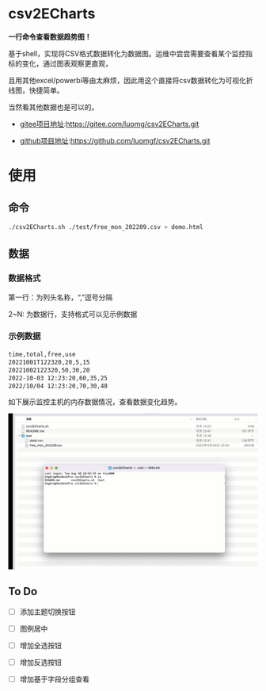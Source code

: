 # csv2ECharts


**一行命令查看数据趋势图！**





基于shell，实现将CSV格式数据转化为数据图。运维中尝尝需要查看某个监控指标的变化，通过图表观察更直观，

且用其他excel/powerbi等由太麻烦，因此用这个直接将csv数据转化为可视化折线图，快捷简单。

当然看其他数据也是可以的。



- [gitee项目地址](https://gitee.com/luomg/csv2ECharts.git):https://gitee.com/luomg/csv2ECharts.git

- [github项目地址](https://github.com/luomgf/csv2ECharts.git):https://github.com/luomgf/csv2ECharts.git



# 使用

## 命令

```bash
./csv2ECharts.sh ./test/free_mon_202209.csv > demo.html
```

## 数据

### 数据格式

第一行：为列头名称，“,”逗号分隔

2~N: 为数据行，支持格式可以见示例数据



### 示例数据

```
time,total,free,use
20221001T122320,20,5,15
20221002122320,50,30,20
2022-10-03 12:23:20,60,35,25
2022/10/04 12:23:20,70,30,40
```





如下展示监控主机的内存数据情况，查看数据变化趋势。

![demo1](./demo1.gif)



## To Do



- [ ] 添加主题切换按钮

- [ ] 图例居中
- [ ] 增加全选按钮
- [ ] 增加反选按钮
- [ ] 增加基于字段分组查看

